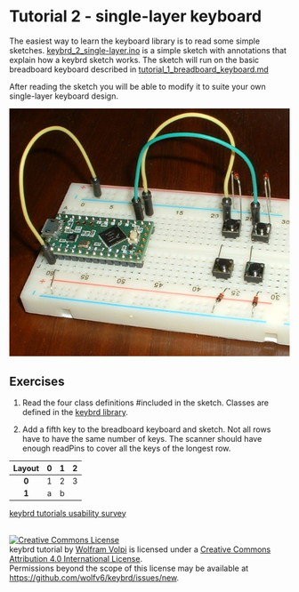 Tutorial 2 - single-layer keyboard
=======================================
The easiest way to learn the keyboard library is to read some simple sketches.
[keybrd_2_single-layer.ino](keybrd_2_single-layer/keybrd_2_single-layer.ino) is a simple sketch with annotations that explain how a keybrd sketch works.
The sketch will run on the basic breadboard keyboard described in [tutorial_1_breadboard_keyboard.md](tutorial_1_breadboard_keyboard.md)

After reading the sketch you will be able to modify it to suite your own single-layer keyboard design.

![basic breadboard keyboard](keybrd_1_breadboard/basic_breadboard_keyboard_front.JPG "basic breadboard keyboard")

Exercises
---------
1) Read the four class definitions #included in the sketch.
Classes are defined in the [keybrd library](../src/).

2) Add a fifth key to the breadboard keyboard and sketch.
Not all rows have to have the same number of keys.
The scanner should have enough readPins to cover all the keys of the longest row.

| Layout |**0**|**1**|**2**|
|:------:|:---:|:---:|:---:|
|  **0** |  1  |  2  |  3  |
|  **1** |  a  |  b  |     |

[keybrd tutorials usability survey](../CONTRIBUTING.md##keybrd-tutorials-usability-survey)

<br>
<a rel="license" href="https://creativecommons.org/licenses/by/4.0/"><img alt="Creative Commons License" style="border-width:0" src="https://licensebuttons.net/l/by/4.0/88x31.png" /></a><br /><span xmlns:dct="http://purl.org/dc/terms/" property="dct:title">keybrd tutorial</span> by <a xmlns:cc="https://creativecommons.org/ns" href="https://github.com/wolfv6/keybrd" property="cc:attributionName" rel="cc:attributionURL">Wolfram Volpi</a> is licensed under a <a rel="license" href="https://creativecommons.org/licenses/by/4.0/">Creative Commons Attribution 4.0 International License</a>.<br />Permissions beyond the scope of this license may be available at <a xmlns:cc="https://creativecommons.org/ns" href="https://github.com/wolfv6/keybrd/issues/new" rel="cc:morePermissions">https://github.com/wolfv6/keybrd/issues/new</a>.
